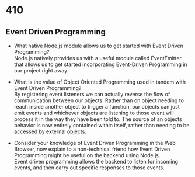 # 410

## Event Driven Programming

- What native Node.js module allows us to get started with Event Driven Programming?  
Node.js natively provides us with a useful module called EventEmitter that allows us to get started incorporating Event-Driven Programming in our project right away.

- What is the value of Object Oriented Programming used in tandem with Event Driven Programming?  
By registering event listeners we can actually reverse the flow of communication between our objects. Rather than on object needing to reach inside another object to trigger a function, our objects can just emit events and whichever objects are listening to those event will process it in the way they have been told to. The source of an objects behavior is now entirely contained within itself, rather than needing to be accessed by external objects.

- Consider your knowledge of Event Driven Programming in the Web Browser, now explain to a non-technical friend how Event Driven Programming might be useful on the backend using Node.js.  
Event driven programming allows the backend to listen for incoming events, and then carry out specific responses to those events.
